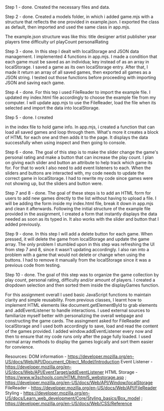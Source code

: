 Step 1 - done. Created the necessary files and data.

Step 2 - done. Created a models folder, in which i added game.mjs with a structure that reflects the one provided in example.json. I exported the class as default, then imported and used the same class in app.mjs.

The example.json structure was like this:
title
designer
artist
publisher
year
players
time
difficulty
url
playCount
personalRating

Step 3 - done. In this step I dealt with localStorage and JSON data management. I implemented 4 functions in app.mjs. I made a condition that each game must be saved as an individua; key instead of as an array in localStorage. I saved a game as its own localStorage entry. After that, I made it return an array of all saved games, then exported all games as a JSON string. I tested out those functions before proceeding with importing JSON and saving each game.

Step 4 - done. For this tep i used FileReader to import the example file. I updated my index.html file accordingly to choose the example file from my computer. I will update app.mjs to use the FileReader, load the file when its selected and import the data into localStorage.

Step 5 - done. I created  <div> in the index file to hold game info. In app.mjs, i created a function that can load all saved games and loop through them. What's more it creates a block of HTML for each one and then adds it to the page. It displays the data successfully when using inspect and then going to console. 

Step 6 - done. The goal of this step is to make the slider change the game's personal rating and make a button that can increase the play count. I plan on giving each slider and button an attribute to help track which game its for. For that to work I also need to add event listeners to each. When the sliders and buttons are interacted with, my code needs to update the correct game in localStorage. I had to rewrite my code since games were not showing up, but the sliders and button were. 

Step 7 and 8 - done. The goal of these steps is to add an HTML form for users to add new games directly to the list without having to upload a file. I will be adding the form inside my index.html file, break it down in app.mjs and clean it afterwards. Following the initial structure of the example file provided in the assignment, I created a form that instantly displays the data needed as soon as its typed in. It also works with the slider and button that I added previously.

Step 9 - done. In this step I will add a delete button for each game. When pressed, it will delete the game from localStorage and update the game array. The only problem I stumbled upon in this step was refreshing the UI from step 7 and 8, since it wasn't updating accordingly. I also ran into a problem with a game that would not delete or change when using the buttons. I had to remove it manually from the localStorage since it was a previous code from testing.

Step 10 - done. The goal of this step was to organize the game collection by play count, personal rating, difficulty and/or amount of players. I created a dropdown selection and then sorted them inside the displayGames function. 

For this assignment overall I used basic JavaScript functions to maintain clarity and simple reusability. From previous classes, I learnt how to implement HTML elements like document.getElementById to grab elements and .addEventListener to handle interactions. I used external sources to familiarize myself better with personalizing the overall webpage and constructing the game cards. 
The assingment asked for FileReader and localStorage and I used both accordingly to save, load and read the content of the games provided. I added window.addEventListener every now and then to ensure that my code runs only after the page fully loaded. I used normal array methods to display the games logically and sort them easier for convience.

Resources:
DOM information - https://developer.mozilla.org/en-US/docs/Web/API/Document_Object_Model/Introduction
Event Listener - https://developer.mozilla.org/en-US/docs/Web/API/EventTarget/addEventListener
HTML Storage - https://www.w3schools.com/HTML/html5_webstorage.asp ; https://developer.mozilla.org/en-US/docs/Web/API/Window/localStorage
FileReader - https://developer.mozilla.org/en-US/docs/Web/API/FileReader
Styling - https://developer.mozilla.org/en-US/docs/Learn_web_development/Core/Styling_basics/Box_model ; https://developer.mozilla.org/en-US/docs/Web/CSS/Reference